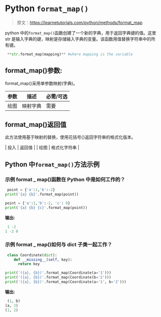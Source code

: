 # Python `format_map()`

> 原文：<https://learnetutorials.com/python/methods/format_map>

python 中的`format_map()`函数创建了一个新的字典，用于返回字典键的值。这里 str 是输入字典的键，映射是存储输入字典的变量。该函数用值替换字符串中的所有键。

```py
 **str.format_map(mapping)** #where mapping is the variable 

```

## format_map()参数:

format_map()采用单参数映射(字典)。

| 参数 | 描述 | 必需/可选 |
| --- | --- | --- |
| 绘图 | 映射字典 | 需要 |

## format_map()返回值

此方法使用基于映射的替换，使用花括号{}返回字符串的格式化版本。

| 投入 | 返回值 |
| 绘图 | 格式化字符串 |

## Python 中`format_map()`方法示例

### 示例 format _ map()函数在 Python 中是如何工作的？

```py
 point = {'a':1,'b':-2}
print('{a} {b}'.format_map(point))

point = {'a':1,'b':-2, 'c': 0}
print('{a} {b} {c}'.format_map(point)) 

```

**输出:**

```py
 1 -2
1 -2 0 
```

### 示例 format _ map()如何与 dict 子类一起工作？

```py
 class Coordinate(dict):
    def __missing__(self, key):
      return key

print('({a}, {b})'.format_map(Coordinate(a='1')))
print('({a}, {b})'.format_map(Coordinate(b='2')))
print('({a}, {b})'.format_map(Coordinate(a='1', b='2'))) 

```

**输出:**

```py
 (1, b)
(a, 2)
(1, 2) 
```
